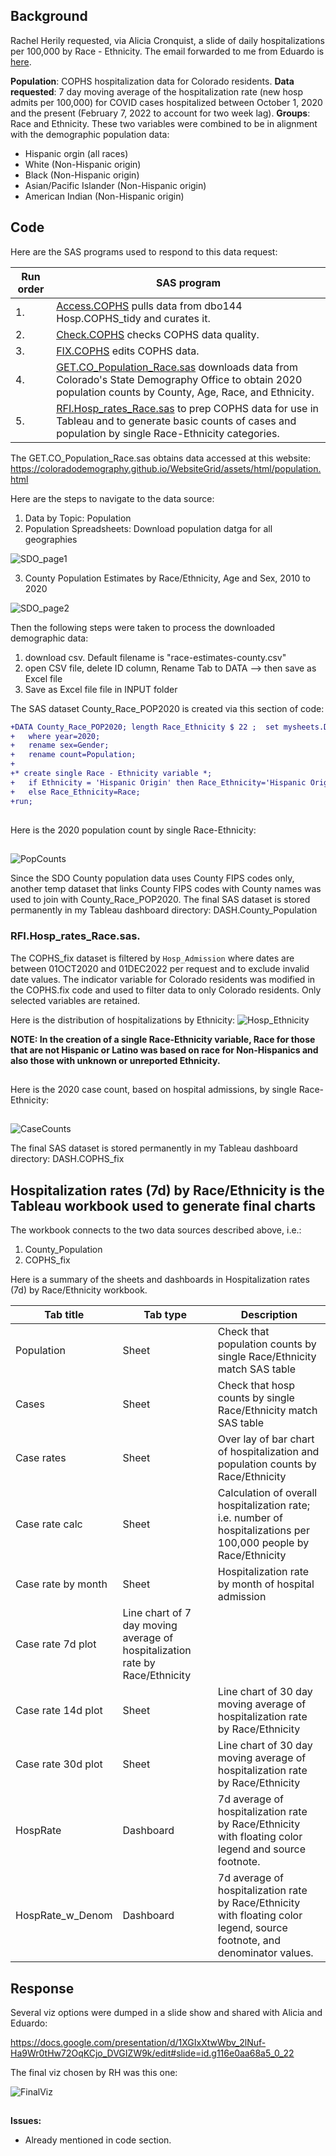 ## Background 
Rachel Herily requested, via Alicia Cronquist, a slide of daily hospitalizations per 100,000 by Race - Ethnicity. The email forwarded to me from Eduardo is [here](Documents/Email_request_021822.pdf).

**Population**:  COPHS hospitalization data for Colorado residents.   **Data requested**: 7 day moving average of the hospitalization rate (new hosp admits per 100,000) for COVID cases hospitalized between October 1, 2020 and the present (February 7, 2022 to account for two week lag). **Groups**: Race and Ethnicity. These two variables were combined to be in alignment with the demographic population data:
* Hispanic orgin (all races)
* White (Non-Hispanic origin)
* Black (Non-Hispanic origin)
* Asian/Pacific Islander (Non-Hispanic origin)
* American Indian (Non-Hispanic origin)


## Code
Here are the SAS programs used to respond to this data request:

|Run order|SAS program|
|---------|-----------|
|1.|[Access.COPHS](../0.Universal/SAS%20code/Access.COPHS.sas) pulls data from dbo144 Hosp.COPHS_tidy and curates it.|
|2.|[Check.COPHS](../0.Universal/SAS%20code/Check.COPHS.sas) checks COPHS data quality.|
|3.|[FIX.COPHS](../0.Universal/SAS%20code/Fix.COPHS.sas) edits COPHS data.|
|4.|[GET.CO_Population_Race.sas](./SAS/GET.CO_Population_Race.sas) downloads data from Colorado's State Demography Office to obtain 2020 population counts by County, Age, Race, and Ethnicity.|
|5.|[RFI.Hosp_rates_Race.sas](./SAS/RFI.Hosp_rates_Race.sas) to prep COPHS data for use in Tableau and to generate basic counts of cases and population by single Race-Ethnicity categories.

The GET.CO_Population_Race.sas obtains data accessed at this website:
https://coloradodemography.github.io/WebsiteGrid/assets/html/population.html

Here are the steps to navigate to the data source:

1. Data by Topic:  Population
2. Population Spreadsheets: Download population datga for all geographies


![SDO_page1](./Images/SDO_page1box.png)

3. County Population Estimates by Race/Ethnicity, Age and Sex, 2010 to 2020


![SDO_page2](Images/SDO_page2box.png)

Then the following steps were taken to process the downloaded demographic data:
1. download csv. Default filename is "race-estimates-county.csv" 
2. open CSV file, delete ID column, Rename Tab to DATA --> then save as Excel file
3. Save as Excel file file in INPUT folder

The SAS dataset County_Race_POP2020 is created via this section of code:
````diff
+DATA County_Race_POP2020; length Race_Ethnicity $ 22 ;  set mysheets.DATA;
+   where year=2020;
+   rename sex=Gender;
+   rename count=Population;
+
+* create single Race - Ethnicity variable *;
+   if Ethnicity = 'Hispanic Origin' then Race_Ethnicity='Hispanic Origin';
+   else Race_Ethnicity=Race;
+run;
````
##
Here is the 2020 population count by single Race-Ethnicity:
##
![PopCounts](./Images/Population%20counts%20by%20Race.png)

Since the SDO County population data uses County FIPS codes only, another temp dataset that links County FIPS codes with County names was used to join with County_Race_POP2020. The final SAS dataset is stored permanently in my Tableau dashboard directory:  DASH.County_Population


### RFI.Hosp_rates_Race.sas.
The COPHS_fix dataset is filtered by `Hosp_Admission` where dates are between 01OCT2020 and 01DEC2022 per request and to exclude invalid date values. The indicator variable for Colorado residents was modified in the COPHS.fix code and used to filter data to only Colorado residents. Only selected variables are retained.

Here is the distribution of hospitalizations by Ethnicity:
![Hosp_Ethnicity](./Images/Hosp_Ethnicity.png)

**NOTE: In the creation of a single Race-Ethnicity variable, Race for those that are not Hispanic or Latino was based on race for Non-Hispanics and also those with unknown or unreported Ethnicity.**

##
Here is the 2020 case count, based on hospital admissions, by single Race-Ethnicity:
##
![CaseCounts](./images/Case_counts_by_Race.png)

The final SAS dataset is stored permanently in my Tableau dashboard directory:  DASH.COPHS_fix

## Hospitalization rates (7d) by Race/Ethnicity is the Tableau workbook used to generate final charts

The workbook connects to the two data sources described above, i.e.:
1. County_Population
2. COPHS_fix

Here is a summary of the sheets and dashboards in Hospitalization rates (7d) by Race/Ethnicity workbook.

|Tab title|Tab type|Description|
|---------|--------|-----------|
|Population|Sheet|Check that population counts by single Race/Ethnicity match SAS table|
|Cases|Sheet|Check that hosp counts by single Race/Ethnicity match SAS table|
|Case rates|Sheet|Over lay of bar chart of hospitalization and population counts by Race/Ethnicity
|Case rate calc|Sheet|Calculation of overall hospitalization rate; i.e. number of hospitalizations per 100,000 people by Race/Ethnicity|
|Case rate by month|Sheet|Hospitalization rate by month of hospital admission
|Case rate 7d plot|Line chart of 7 day moving average of hospitalization rate by Race/Ethnicity|
|Case rate 14d plot|Sheet|Line chart of 30 day moving average of hospitalization rate by Race/Ethnicity|
|Case rate 30d plot|Sheet|Line chart of 30 day moving average of hospitalization rate by Race/Ethnicity|
|HospRate|Dashboard|7d average of hospitalization rate by Race/Ethnicity with floating color legend and source footnote.
|HospRate_w_Denom|Dashboard|7d average of hospitalization rate by Race/Ethnicity with floating color legend, source footnote, and denominator values.


## Response
Several viz options were dumped in a slide show and shared with Alicia and Eduardo: 

https://docs.google.com/presentation/d/1XGIxXtwWbv_2lNuf-Ha9Wr0tHw72OqKCjo_DVGIZW9k/edit#slide=id.g116e0aa68a5_0_22

The final viz chosen by RH was this one:

![FinalViz](./Images/HospRate30d.png)


##
**Issues:**

* Already mentioned in code section. 




